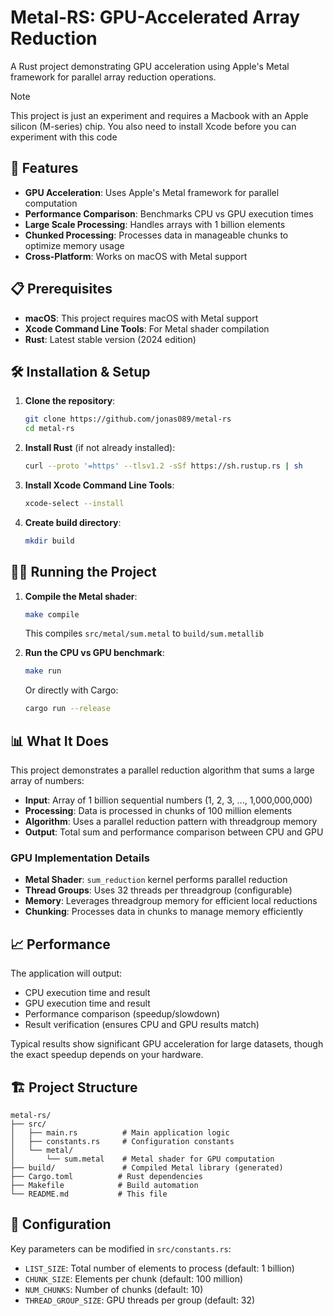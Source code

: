 # Metal-RS: GPU-Accelerated Array Reduction

A Rust project demonstrating GPU acceleration using Apple's Metal framework for parallel array reduction operations.

>[!NOTE]
> This project is just an experiment and requires a Macbook with an Apple silicon (M-series) chip.
> You also need to install Xcode before you can experiment with this code

## 🚀 Features

- **GPU Acceleration**: Uses Apple's Metal framework for parallel computation
- **Performance Comparison**: Benchmarks CPU vs GPU execution times
- **Large Scale Processing**: Handles arrays with 1 billion elements
- **Chunked Processing**: Processes data in manageable chunks to optimize memory usage
- **Cross-Platform**: Works on macOS with Metal support

## 📋 Prerequisites

- **macOS**: This project requires macOS with Metal support
- **Xcode Command Line Tools**: For Metal shader compilation
- **Rust**: Latest stable version (2024 edition)

## 🛠️ Installation & Setup

1. **Clone the repository**:
   ```bash
   git clone https://github.com/jonas089/metal-rs
   cd metal-rs
   ```

2. **Install Rust** (if not already installed):
   ```bash
   curl --proto '=https' --tlsv1.2 -sSf https://sh.rustup.rs | sh
   ```

3. **Install Xcode Command Line Tools**:
   ```bash
   xcode-select --install
   ```

4. **Create build directory**:
   ```bash
   mkdir build
   ```

## 🏃‍♂️ Running the Project

1. **Compile the Metal shader**:
   ```bash
   make compile
   ```
   This compiles `src/metal/sum.metal` to `build/sum.metallib`

2. **Run the CPU vs GPU benchmark**:
   ```bash
   make run
   ```
   Or directly with Cargo:
   ```bash
   cargo run --release
   ```

## 📊 What It Does

This project demonstrates a parallel reduction algorithm that sums a large array of numbers:

- **Input**: Array of 1 billion sequential numbers (1, 2, 3, ..., 1,000,000,000)
- **Processing**: Data is processed in chunks of 100 million elements
- **Algorithm**: Uses a parallel reduction pattern with threadgroup memory
- **Output**: Total sum and performance comparison between CPU and GPU

### GPU Implementation Details

- **Metal Shader**: `sum_reduction` kernel performs parallel reduction
- **Thread Groups**: Uses 32 threads per threadgroup (configurable)
- **Memory**: Leverages threadgroup memory for efficient local reductions
- **Chunking**: Processes data in chunks to manage memory efficiently

## 📈 Performance

The application will output:
- CPU execution time and result
- GPU execution time and result
- Performance comparison (speedup/slowdown)
- Result verification (ensures CPU and GPU results match)

Typical results show significant GPU acceleration for large datasets, though the exact speedup depends on your hardware.

## 🏗️ Project Structure

```
metal-rs/
├── src/
│   ├── main.rs          # Main application logic
│   ├── constants.rs     # Configuration constants
│   └── metal/
│       └── sum.metal    # Metal shader for GPU computation
├── build/               # Compiled Metal library (generated)
├── Cargo.toml          # Rust dependencies
├── Makefile            # Build automation
└── README.md           # This file
```

## 🔧 Configuration

Key parameters can be modified in `src/constants.rs`:

- `LIST_SIZE`: Total number of elements to process (default: 1 billion)
- `CHUNK_SIZE`: Elements per chunk (default: 100 million)
- `NUM_CHUNKS`: Number of chunks (default: 10)
- `THREAD_GROUP_SIZE`: GPU threads per group (default: 32)